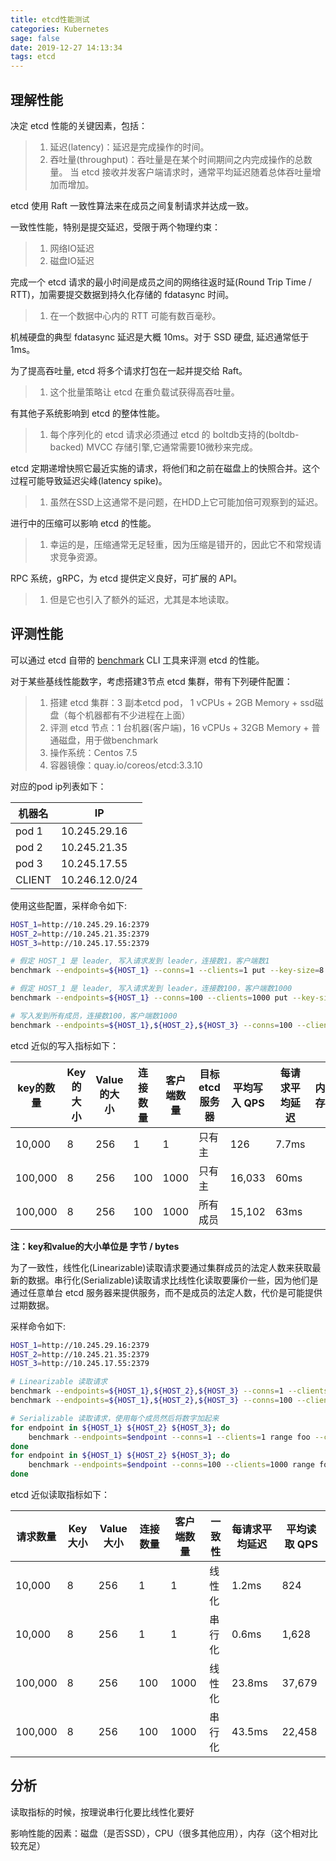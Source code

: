 ```yaml
---
title: etcd性能测试
categories: Kubernetes
sage: false
date: 2019-12-27 14:13:34
tags: etcd
---
```



## 理解性能

决定 etcd 性能的关键因素，包括：

>1. 延迟(latency)：延迟是完成操作的时间。
>2. 吞吐量(throughput)：吞吐量是在某个时间期间之内完成操作的总数量。 当 etcd 接收并发客户端请求时，通常平均延迟随着总体吞吐量增加而增加。

<!-- more -->

etcd 使用 Raft 一致性算法来在成员之间复制请求并达成一致。

一致性性能，特别是提交延迟，受限于两个物理约束：

>1. 网络IO延迟
>2. 磁盘IO延迟

完成一个 etcd 请求的最小时间是成员之间的网络往返时延(Round Trip Time / RTT)，加需要提交数据到持久化存储的 fdatasync 时间。

>1. 在一个数据中心内的 RTT 可能有数百毫秒。

机械硬盘的典型 fdatasync 延迟是大概 10ms。对于 SSD 硬盘, 延迟通常低于 1ms。

为了提高吞吐量, etcd 将多个请求打包在一起并提交给 Raft。

>1. 这个批量策略让 etcd 在重负载试获得高吞吐量。

有其他子系统影响到 etcd 的整体性能。

>1. 每个序列化的 etcd 请求必须通过 etcd 的 boltdb支持的(boltdb-backed) MVCC 存储引擎,它通常需要10微秒来完成。

etcd 定期递增快照它最近实施的请求，将他们和之前在磁盘上的快照合并。这个过程可能导致延迟尖峰(latency spike)。

>1. 虽然在SSD上这通常不是问题，在HDD上它可能加倍可观察到的延迟。

进行中的压缩可以影响 etcd 的性能。

>1. 幸运的是，压缩通常无足轻重，因为压缩是错开的，因此它不和常规请求竞争资源。

RPC 系统，gRPC，为 etcd 提供定义良好，可扩展的 API。

>1. 但是它也引入了额外的延迟，尤其是本地读取。

## 评测性能

可以通过 etcd 自带的 [benchmark](https://github.com/coreos/etcd/tree/master/tools/benchmark) CLI 工具来评测 etcd 的性能。

对于某些基线性能数字，考虑搭建3节点 etcd 集群，带有下列硬件配置：

>1. 搭建 etcd 集群：3 副本etcd pod， 1 vCPUs + 2GB Memory + ssd磁盘（每个机器都有不少进程在上面）
>2. 评测 etcd 节点：1 台机器(客户端)，16 vCPUs + 32GB Memory + 普通磁盘，用于做benchmark
>3. 操作系统：Centos 7.5
>4. 容器镜像：quay.io/coreos/etcd:3.3.10

对应的pod ip列表如下：

| 机器名 | IP |
|-------|--------------|
| pod 1 | 10.245.29.16 |
| pod 2 | 10.245.21.35 |
| pod 3 | 10.245.17.55 |
| CLIENT | 10.246.12.0/24 |

使用这些配置，采样命令如下:

```sh
HOST_1=http://10.245.29.16:2379  
HOST_2=http://10.245.21.35:2379  
HOST_3=http://10.245.17.55:2379

# 假定 HOST_1 是 leader, 写入请求发到 leader，连接数1，客户端数1
benchmark --endpoints=${HOST_1} --conns=1 --clients=1 put --key-size=8 --sequential-keys --total=10000 --val-size=256

# 假定 HOST_1 是 leader, 写入请求发到 leader，连接数100，客户端数1000
benchmark --endpoints=${HOST_1} --conns=100 --clients=1000 put --key-size=8 --sequential-keys --total=100000 --val-size=256

# 写入发到所有成员，连接数100，客户端数1000
benchmark --endpoints=${HOST_1},${HOST_2},${HOST_3} --conns=100 --clients=1000 put --key-size=8 --sequential-keys --total=100000 --val-size=256
```

etcd 近似的写入指标如下：

|key的数量 | Key的大小 | Value的大小| 连接数量 | 客户端数量 | 目标 etcd 服务器 | 平均写入 QPS | 每请求平均延迟 | 内存 |
|-------- |-----------|-----------|---------|------------|-----------------|-------------|---------------|-----|
| 10,000  | 8         | 256       | 1       | 1          | 只有主           | 126         | 7.7ms         |     |
| 100,000 | 8         | 256       | 100     | 1000       | 只有主           | 16,033      | 60ms          |     |
| 100,000 | 8         | 256       | 100     | 1000       | 所有成员         | 15,102      | 63ms          |     |

**注：key和value的大小单位是 字节 / bytes**

为了一致性，线性化(Linearizable)读取请求要通过集群成员的法定人数来获取最新的数据。串行化(Serializable)读取请求比线性化读取要廉价一些，因为他们是通过任意单台 etcd 服务器来提供服务，而不是成员的法定人数，代价是可能提供过期数据。

采样命令如下:

```sh
HOST_1=http://10.245.29.16:2379  
HOST_2=http://10.245.21.35:2379  
HOST_3=http://10.245.17.55:2379

# Linearizable 读取请求
benchmark --endpoints=${HOST_1},${HOST_2},${HOST_3} --conns=1 --clients=1 range foo --consistency=l --total=10000
benchmark --endpoints=${HOST_1},${HOST_2},${HOST_3} --conns=100 --clients=1000 range foo --consistency=l --total=100000

# Serializable 读取请求，使用每个成员然后将数字加起来
for endpoint in ${HOST_1} ${HOST_2} ${HOST_3}; do  
    benchmark --endpoints=$endpoint --conns=1 --clients=1 range foo --consistency=s --total=10000
done  
for endpoint in ${HOST_1} ${HOST_2} ${HOST_3}; do  
    benchmark --endpoints=$endpoint --conns=100 --clients=1000 range foo --consistency=s --total=100000
done  
```

etcd 近似读取指标如下：

| 请求数量 | Key 大小 | Value 大小 | 连接数量 | 客户端数量 | 一致性 | 每请求平均延迟 | 平均读取 QPS |
|---------|----------|-----------|---------|------------|--------|--------------|--------------|
| 10,000  | 8        | 256       | 1        | 1         | 线性化 | 1.2ms         | 824         |
| 10,000  | 8        | 256       | 1        | 1         | 串行化 | 0.6ms         | 1,628       |
| 100,000 | 8        | 256       | 100      | 1000      | 线性化 | 23.8ms        | 37,679      |
| 100,000 | 8        | 256       | 100      | 1000      | 串行化 | 43.5ms        | 22,458      |

## 分析

读取指标的时候，按理说串行化要比线性化要好

影响性能的因素：磁盘（是否SSD），CPU（很多其他应用），内存（这个相对比较充足）
